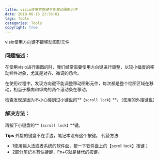 ```yaml
---
title: visio使用方向键不能移动图形元件
date: 2018-06-15 23:56:01
tags: Tools
categories: Tools
copyright: true
---
```

visio使用方向键不能移动图形元件

### 问题描述：
在使用visio进行画图的时，我们经常需要使用方向键进行调整，以较小幅度的移动控件对象，尤其是对齐、微调的场合。

在使用过程中，发现方向键不能调整移动图形元件，每次都是整个绘图区域在移动，相当于横向和纵向的两个滚动条在移动。

检查发现是因为不小心碰到过小键盘的**`【scroll lock】`**。（使用的外接键盘）

<!--more-->

### 解决方法：
再按下小键盘的**`【scroll lock】`**键。


**Tips**
外接的键盘不在手边，笔记本没有这个按键。
代替方法:
- 1使用输入法或者系统的软件盘，按一下软件盘上的【scroll lock】按键；
- 2部分笔记本有快捷键，Fn+C就是替代的按键。